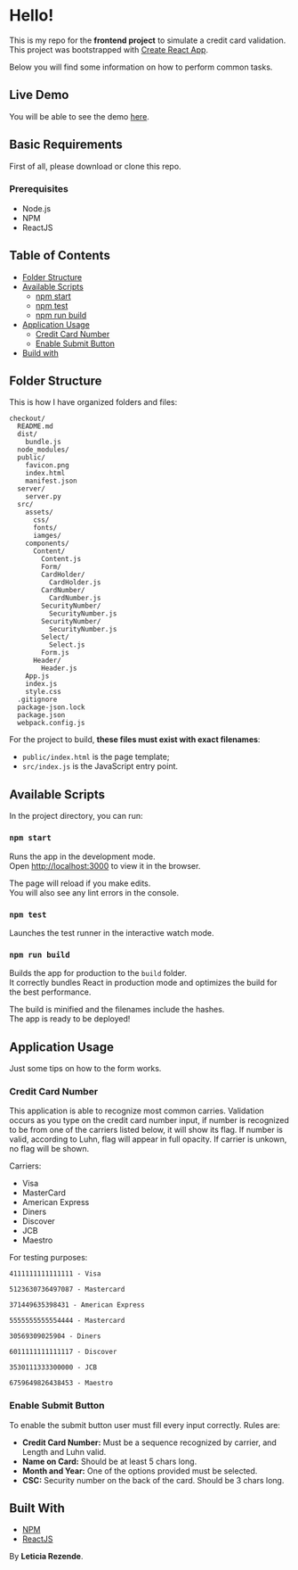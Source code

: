 # Hello!

This is my repo for the **frontend project** to simulate a credit card validation. This project was bootstrapped with [Create React App](https://github.com/facebookincubator/create-react-app).

Below you will find some information on how to perform common tasks.<br>

## Live Demo

You will be able to see the demo [here](https://leticiarezende.com/symbio).

## Basic Requirements

First of all, please download or clone this repo.

### Prerequisites
- Node.js
- NPM
- ReactJS

## Table of Contents

- [Folder Structure](#folder-structure)
- [Available Scripts](#available-scripts)
  - [npm start](#npm-start)
  - [npm test](#npm-test)
  - [npm run build](#npm-run-build)
- [Application Usage](#application-usage)
  - [Credit Card Number](#credit-card-number)
  - [Enable Submit Button](#enable-submit-button)
- [Build with](#build-with)


## Folder Structure

This is how I have organized folders and files:

```
checkout/
  README.md
  dist/
    bundle.js
  node_modules/
  public/
    favicon.png
    index.html
    manifest.json
  server/
    server.py
  src/
    assets/
      css/
      fonts/
      iamges/
    components/
      Content/
        Content.js
        Form/
        CardHolder/
          CardHolder.js
        CardNumber/
          CardNumber.js
        SecurityNumber/
          SecurityNumber.js
        SecurityNumber/
          SecurityNumber.js
        Select/
          Select.js
        Form.js
      Header/
        Header.js
    App.js
    index.js
    style.css
  .gitignore
  package-json.lock
  package.json
  webpack.config.js
```

For the project to build, **these files must exist with exact filenames**:

* `public/index.html` is the page template;
* `src/index.js` is the JavaScript entry point.


## Available Scripts

In the project directory, you can run:

### `npm start`

Runs the app in the development mode.<br>
Open [http://localhost:3000](http://localhost:3000) to view it in the browser.

The page will reload if you make edits.<br>
You will also see any lint errors in the console.

### `npm test`

Launches the test runner in the interactive watch mode.<br>

### `npm run build`

Builds the app for production to the `build` folder.<br>
It correctly bundles React in production mode and optimizes the build for the best performance.

The build is minified and the filenames include the hashes.<br>
The app is ready to be deployed!

## Application Usage

Just some tips on how to the form works.

### Credit Card Number

This application is able to recognize most common carries. Validation occurs as you type on the credit card number input, if number is recognized to be from one of the carriers listed below, it will show its flag. If number is valid, according to Luhn, flag will appear in full opacity. If carrier is unkown, no flag will be shown.

Carriers:
* Visa
* MasterCard
* American Express
* Diners
* Discover
* JCB
* Maestro

For testing purposes:
```
4111111111111111 - Visa
```
```
5123630736497087 - Mastercard
```
```
371449635398431 - American Express
```
```
5555555555554444 - Mastercard
```
```
30569309025904 - Diners
```
```
6011111111111117 - Discover
```
```
3530111333300000 - JCB
```
```
6759649826438453 - Maestro
```


### Enable Submit Button

To enable the submit button user must fill every input correctly. Rules are:

* **Credit Card Number:** Must be a sequence recognized by carrier, and Length and Luhn valid.
* **Name on Card:** Should be at least 5 chars long.
* **Month and Year:** One of the options provided must be selected.
* **CSC:** Security number on the back of the card. Should be 3 chars long.


## Built With

* [NPM](https://npmjs.com/en/) 
* [ReactJS](https://reactjs.org/)

By **Leticia Rezende**.








